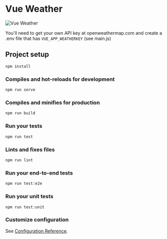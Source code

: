 # Vue Weather

![Vue Weather](https://imgur.com/2aFMDrV.jpg)

You'll need to get your own API key at openweathermap.com and create a .env file that has `VUE_APP_WEATHERKEY` (see main.js)

## Project setup
```
npm install
```

### Compiles and hot-reloads for development
```
npm run serve
```

### Compiles and minifies for production
```
npm run build
```

### Run your tests
```
npm run test
```

### Lints and fixes files
```
npm run lint
```

### Run your end-to-end tests
```
npm run test:e2e
```

### Run your unit tests
```
npm run test:unit
```

### Customize configuration
See [Configuration Reference](https://cli.vuejs.org/config/).
